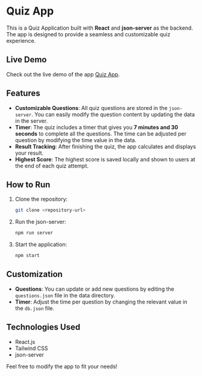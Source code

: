 # Quiz App

This is a Quiz Application built with **React** and **json-server** as the backend. The app is designed to provide a seamless and customizable quiz experience.

## Live Demo

Check out the live demo of the app [Quiz App](https://quiz-app-beta-swart.vercel.app/).

## Features

- **Customizable Questions**: All quiz questions are stored in the `json-server`. You can easily modify the question content by updating the data in the server.
- **Timer**: The quiz includes a timer that gives you **7 minutes and 30 seconds** to complete all the questions. The time can be adjusted per question by modifying the time value in the data.
- **Result Tracking**: After finishing the quiz, the app calculates and displays your result.
- **Highest Score**: The highest score is saved locally and shown to users at the end of each quiz attempt.

## How to Run

1. Clone the repository:
    ```bash
    git clone <repository-url>
    ```
2. Run the json-server:
    ```bash
    npm run server
    ```
3. Start the application:
    ```bash
    npm start
    ```

## Customization

- **Questions**: You can update or add new questions by editing the `questions.json` file in the data directory.
- **Timer**: Adjust the time per question by changing the relevant value in the `db.json` file.

## Technologies Used

- React.js
- Tailwind CSS
- json-server

Feel free to modify the app to fit your needs!
